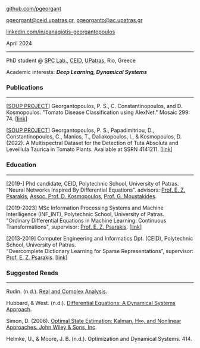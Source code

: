 [github.com/pgeorgant](https://github.com/pgeorgant)

[pgeorgant@ceid.upatras.gr](mailto:pgeorgant@ceid.upatras.gr), [pgeorganto@ac.upatras.gr](mailto:pgeorganto@ac.upatras.gr)

[linkedin.com/in/panagiotis-georgantopoulos](https://www.linkedin.com/in/panagiotis-georgantopoulos)

April 2024

* * *

PhD student @ [SPC Lab.](http://xanthippi.ceid.upatras.gr/), [CEID](http://www.ceid.upatras.gr), [UPatras](http://www.upatras.gr), Rio, Greece  
  
Academic interests: **_Deep Learning, Dynamical Systems_**



### Publications

* * *

\[[SOUP PROJECT](https://soup-project.gr/)\] Georgantopoulos, P. S., C. Constantinopoulos, and D. Kosmopoulos. "Tomato Disease Classification using AlexNet." Mosaic 299: 74. \[[link](https://soup-project.gr/wp-content/uploads/2020/08/Tomato-Disease-Classification-using-AlexNet.pdf)\]


\[[SOUP PROJECT](https://soup-project.gr/)\] Georgantopoulos, P. S., Papadimitriou, D., Constantinopoulos, C., Manios, T., Daliakopoulos, I., & Kosmopoulos, D. (2022). A Multispectral Dataset for the Detection of Tuta Αbsoluta and Leveillula Τaurica in Tomato Plants. Available at SSRN 4141211. \[[link](https://www.sciencedirect.com/science/article/pii/S2772375522001101?via%3Dihub)\] 


### Education

* * *


\[2019-\] Phd candidate, CEID, Polytechnic School, University of Patras.  
          “Neural Networks Inspired By Differential Equations”.  advisors: [Prof. E. Z. Psarakis](http://xanthippi.ceid.upatras.gr/people/psarakis/personal.php), [Assoc. Prof. D. Kosmopoulos](http://culturetechlab.culture.upatras.gr/), [Prof. G. Moustakides](http://www.ssp.ece.upatras.gr/moustakides/).

\[2019-2023\] MSc Information Processing Systems and Machine Interlligence (INF\_INT), Polytechnic School, University of Patras.  
              "Ordinary Differential Equations in Machine Learning: Continuous Transformations", supervisor: [Prof. E. Z. Psarakis](http://xanthippi.ceid.upatras.gr/people/psarakis/personal.php). \[[link](https://hdl.handle.net/10889/26130)\]

\[2013-2019\] Computer Engineering and Informatics Dpt. (CEID), Polytechnic School, University of Patras.  
              “Overcomplete Dictionary Learning for Sparse Representations”, supervisor: [Prof. E. Z. Psarakis](http://xanthippi.ceid.upatras.gr/people/psarakis/personal.php). \[[link](http://hdl.handle.net/10889/12845)\]


### Suggested Reads

* * *

Rudin. (n.d.). [Real and Complex Analysis](https://59clc.files.wordpress.com/2011/01/real-and-complex-analysis.pdf).

Hubbard, & West. (n.d.). [Differential Equations: A Dynamical Systems Approach](https://www-fourier.ujf-grenoble.fr/~dehornop/livres/HW2.pdf).

Simon, D. (2006). [Optimal State Estimation: Kalman, H∞, and Nonlinear Approaches. John Wiley & Sons, Inc](https://doi.org/10.1002/0470045345).

Helmke, U., & Moore, J. B. (n.d.). Optimization and Dynamical Systems. 414.

